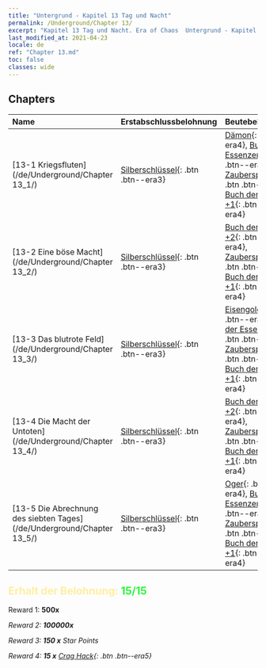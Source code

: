 ```yaml
---
title: "Untergrund - Kapitel 13 Tag und Nacht"
permalink: /Underground/Chapter 13/
excerpt: "Kapitel 13 Tag und Nacht. Era of Chaos  Untergrund - Kapitel 13. Tag und Nacht"
last_modified_at: 2021-04-23
locale: de
ref: "Chapter 13.md"
toc: false
classes: wide
---
```


## Chapters

  | Name |  Erstabschlussbelohnung | Beutebelohnung |
  |:------------|:------------|:------------| 
  | [13-1 Kriegsfluten](/de/Underground/Chapter 13_1/) | [Silberschlüssel](/ItemsDE/con_693/){: .btn .btn--era3} | [Dämon](/ItemsDE/unt_229/){: .btn .btn--era4}, [Buch der Essenzen +2](/ItemsDE/mat_53/){: .btn .btn--era4}, [Zauberspruchrollen](/ItemsDE/con_694/){: .btn .btn--era3}, [Buch der Essenzen +1](/ItemsDE/mat_46/){: .btn .btn--era4} |
  | [13-2 Eine böse Macht](/de/Underground/Chapter 13_2/) | [Silberschlüssel](/ItemsDE/con_693/){: .btn .btn--era3} | [Buch der Essenzen +2](/ItemsDE/mat_53/){: .btn .btn--era4}, [Zauberspruchrollen](/ItemsDE/con_694/){: .btn .btn--era3}, [Buch der Essenzen +1](/ItemsDE/mat_46/){: .btn .btn--era4} |
  | [13-3 Das blutrote Feld](/de/Underground/Chapter 13_3/) | [Silberschlüssel](/ItemsDE/con_693/){: .btn .btn--era3} | [Eisengolem](/ItemsDE/unt_237/){: .btn .btn--era4}, [Buch der Essenzen +2](/ItemsDE/mat_53/){: .btn .btn--era4}, [Zauberspruchrollen](/ItemsDE/con_694/){: .btn .btn--era3}, [Buch der Essenzen +1](/ItemsDE/mat_46/){: .btn .btn--era4} |
  | [13-4 Die Macht der Untoten](/de/Underground/Chapter 13_4/) | [Silberschlüssel](/ItemsDE/con_693/){: .btn .btn--era3} | [Buch der Essenzen +2](/ItemsDE/mat_53/){: .btn .btn--era4}, [Zauberspruchrollen](/ItemsDE/con_694/){: .btn .btn--era3}, [Buch der Essenzen +1](/ItemsDE/mat_46/){: .btn .btn--era4} |
  | [13-5 Die Abrechnung des siebten Tages](/de/Underground/Chapter 13_5/) | [Silberschlüssel](/ItemsDE/con_693/){: .btn .btn--era3} | [Oger](/ItemsDE/unt_220/){: .btn .btn--era4}, [Buch der Essenzen +2](/ItemsDE/mat_53/){: .btn .btn--era4}, [Zauberspruchrollen](/ItemsDE/con_694/){: .btn .btn--era3}, [Buch der Essenzen +1](/ItemsDE/mat_46/){: .btn .btn--era4} |


## <span style="color: #ffeea0">Erhalt der Belohnung: </span><span style="color: #27f73a">15/15</span>

 Reward 1:  **500x** <i class="fas fa-gem"/>

 Reward 2:  **100000x** <i class="fas fa-coins"/>

 Reward 3: **150 x** Star Points

 Reward 4: **15 x** [Crag Hack](/ItemsDE/her_375/){: .btn .btn--era5}

